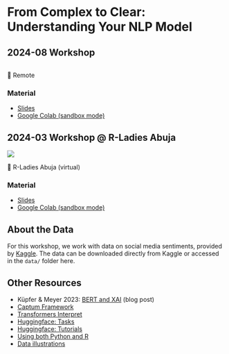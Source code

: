 # From Complex to Clear: Understanding Your NLP Model

## 2024-08 Workshop

![]()

📍 Remote

### Material
- [Slides](https://docs.google.com/presentation/d/e/2PACX-1vRIiz8zg7VqKtK62h4VCGPXNGJ5KP8td858o0VQEMcSTWv-esYgQlVY7dBxB8J4xa6A7mIxPitj6lGT/pub?start=false&loop=false&delayms=3000)
- [Google Colab (sandbox mode)]()

## 2024-03 Workshop @ R-Ladies Abuja

![](https://cosimameyer.com/images/talks/from_complex_to_clear.png)

📍 R-Ladies Abuja (virtual)

### Material 

- [Slides](https://bit.ly/complex-to-clear-slides-2024)
- [Google Colab (sandbox mode)](https://colab.research.google.com/drive/1K1fvclLZBrN8W_WdjDmKIYypIxVbDKpC?usp=sharing#offline=true&sandboxMode=true)
<!-- - [Jupyter notebook](https://github.com/cosimameyer/r-python-talk/blob/main/PythonistR_WiDS_2023_Workshop.ipynb)
-->

## About the Data

For this workshop, we work with data on social media sentiments, provided by [Kaggle](https://www.kaggle.com/datasets/marklvl/sentiment-labelled-sentences-data-set). The data can be downloaded directly from Kaggle or accessed in the `data/` folder here.

## Other Resources
- Küpfer & Meyer 2023: [BERT and XAI](https://www.mzes.uni-mannheim.de/socialsciencedatalab/article/bert-explainable-ai/) (blog post)
- [Captum Framework](https://captum.ai/docs/algorithms_comparison_matrix)
- [Transformers Interpret](https://github.com/cdpierse/transformers-interpret)
- [Huggingface: Tasks](https://huggingface.co/tasks)
- [Huggingface: Tutorials](https://huggingface.co/course/chapter1/1)
- [Using both Python and R](https://github.com/cosimameyer/r-python-talk)
- [Data illustrations](https://github.com/cosimameyer/illustrations)


